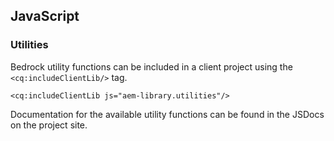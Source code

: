 ## JavaScript

### Utilities

Bedrock utility functions can be included in a client project using the `<cq:includeClientLib/>` tag.

    <cq:includeClientLib js="aem-library.utilities"/>

Documentation for the available utility functions can be found in the JSDocs on the project site.